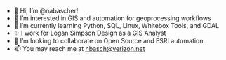 - 👋 Hi, I’m @nabascher! 
- 👀 I’m interested in GIS and automation for geoprocessing workflows 
- 🌱 I’m currently learning Python, SQL, Linux, Whitebox Tools, and GDAL 
- ✨ I work for Logan Simpson Design as a GIS Analyst 
- 💞️ I’m looking to collaborate on Open Source and ESRI automation  
- 📫 You may reach me at nbasch@verizon.net

<!---
nabascher/nabascher is a ✨ special ✨ repository because its `README.md` (this file) appears on your GitHub profile.
You can click the Preview link to take a look at your changes.
--->
